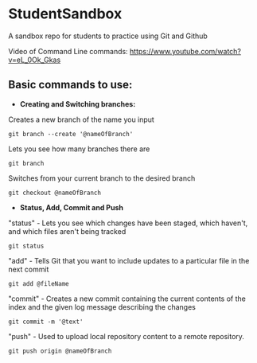 # StudentSandbox
A sandbox repo for students to practice using Git and Github

Video of Command Line commands: <https://www.youtube.com/watch?v=eL_0Ok_Gkas>

## **Basic commands to use:**

  - **Creating and Switching branches:**

Creates a new branch of the name you input
```
git branch --create '@nameOfBranch'
```
Lets you see how many branches there are
```
git branch 
```
Switches from your current branch to the desired branch
```
git checkout @nameOfBranch
```
  - **Status, Add, Commit and Push**
  
"status" - Lets you see which changes have been staged, which haven't, and which files aren't being tracked
```
git status
```
"add" - Tells Git that you want to include updates to a particular file in the next commit
```
git add @fileName
```
"commit" - Creates a new commit containing the current contents of the index and the given log message describing the changes
```
git commit -m '@text'
```
"push" - Used to upload local repository content to a remote repository.
```
git push origin @nameOfBranch
```
